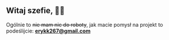 ## Witaj szefie, 🥽👋

Ogólnie to ~~nie mam nic do roboty~~, jak macie pomysł na projekt to podeślijcie: **erykk267@gmail.com**